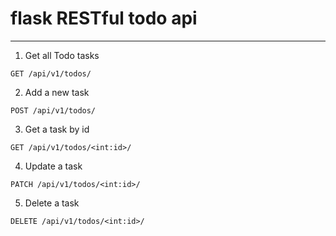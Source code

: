 # flask RESTful todo api
----------
1. Get all Todo tasks 
```HTTP
GET /api/v1/todos/
```
2. Add a new task
```HTTP
POST /api/v1/todos/
```
3. Get a task by id
```HTTP
GET /api/v1/todos/<int:id>/
```
4. Update a task
```HTTP
PATCH /api/v1/todos/<int:id>/
```
5. Delete a task
```HTTP
DELETE /api/v1/todos/<int:id>/
```